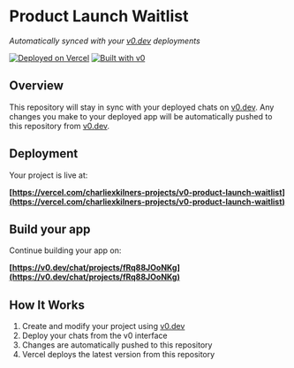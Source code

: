 # Product Launch Waitlist

*Automatically synced with your [v0.dev](https://v0.dev) deployments*

[![Deployed on Vercel](https://img.shields.io/badge/Deployed%20on-Vercel-black?style=for-the-badge&logo=vercel)](https://vercel.com/charliexkilners-projects/v0-product-launch-waitlist)
[![Built with v0](https://img.shields.io/badge/Built%20with-v0.dev-black?style=for-the-badge)](https://v0.dev/chat/projects/fRq88JOoNKg)

## Overview

This repository will stay in sync with your deployed chats on [v0.dev](https://v0.dev).
Any changes you make to your deployed app will be automatically pushed to this repository from [v0.dev](https://v0.dev).

## Deployment

Your project is live at:

**[https://vercel.com/charliexkilners-projects/v0-product-launch-waitlist](https://vercel.com/charliexkilners-projects/v0-product-launch-waitlist)**

## Build your app

Continue building your app on:

**[https://v0.dev/chat/projects/fRq88JOoNKg](https://v0.dev/chat/projects/fRq88JOoNKg)**

## How It Works

1. Create and modify your project using [v0.dev](https://v0.dev)
2. Deploy your chats from the v0 interface
3. Changes are automatically pushed to this repository
4. Vercel deploys the latest version from this repository